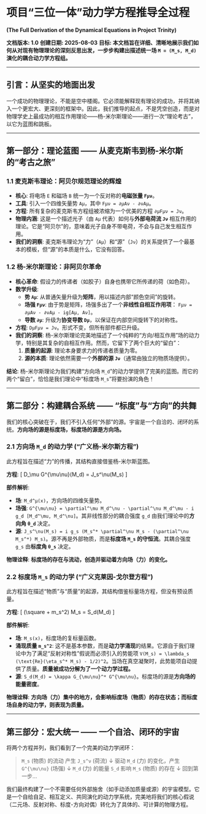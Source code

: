 # 项目“三位一体”动力学方程推导全过程
**(The Full Derivation of the Dynamical Equations in Project Trinity)**

**文档版本: 1.0**
**创建日期: 2025-08-03**
**目标: 本文档旨在详细、清晰地展示我们如何从对现有物理理论的深刻反思出发，一步步构建出描述统一场 `M = (M_s, M_d)` 演化的耦合动力学方程组。**

---

## 引言：从坚实的地面出发

一个成功的物理理论，不能是空中楼阁。它必须能解释现有理论的成功，并将其纳入一个更宏大、更深刻的框架中。因此，我们推导的起点，不是凭空创造，而是对物理学史上最成功的相互作用理论——杨-米尔斯理论——进行一次“理论考古”，以它为蓝图和跳板。

---

## 第一部分：理论蓝图 —— 从麦克斯韦到杨-米尔斯的“考古之旅”

### 1.1 麦克斯韦理论：阿贝尔规范理论的辉煌

- **核心**: 将电场 `E` 和磁场 `B` 统一为一个反对称的**电磁张量 `Fμν`**。
- **工具**: 引入一个四维矢量势 `Aμ`，其中 `Fμν = ∂μAν - ∂νAμ`。
- **方程**: 所有复杂的麦克斯韦方程组被浓缩为一个优美的方程 `∂μFμν = Jν`。
- **物理内涵**: 这是一个描述光子（由 `Aμ` 代表）如何与**外部电荷流 `Jν`** 相互作用的理论。它是“阿贝尔”的，意味着光子自身不带电荷，不会与自己发生相互作用。
- **我们的洞察**: 麦克斯韦理论为“力”（`Aμ`）和“源”（`Jν`）的关系提供了一个最基本的模板，但“源”的本质是什么，它没有回答。

### 1.2 杨-米尔斯理论：非阿贝尔革命

- **核心革命**: 假设力的传递者（如胶子）自身也携带它所传递的荷（如色荷）。
- **数学升级**:
    - **势 `Aμ`**: 从普通矢量升级为**矩阵**，用以描述内部“颜色空间”的旋转。
    - **场强 `Fμν`**: 由于势是矩阵，场强多出了一个**非线性自相互作用项**： `Fμν = ∂μAν - ∂νAμ - ig[Aμ, Aν]`。
    - **导数 `∂μ`**: 升级为**协变导数 `Dμ`**，以保证在内部空间旋转下的对称性。
- **方程**: `DμFμν = Jν`。形式不变，但所有部件都已升级。
- **我们的洞察**: 杨-米尔斯理论完美地描述了一个纯粹的“方向/相互作用”场的动力学，特别是其复杂的自相互作用。然而，它留下了两个巨大的“留白”：
    1.  **质量的起源**: 理论本身要求力的传递者质量为零。
    2.  **源的本质**: 理论依然需要一个**外部的源 `Jν`**（通常由独立的物质场提供）。

**结论**: 杨-米尔斯理论为我们构建“方向场 `M_d`”的动力学提供了完美的蓝图。而它的两个“留白”，恰恰是我们理论中“标度场 `M_s`”将要扮演的角色！

---

## 第二部分：构建耦合系统 —— “标度”与“方向”的共舞

我们的核心突破在于，我们不引入任何“外部”的源。宇宙是一个自洽的、闭环的系统。**方向场的源是标度场，标度场的源是方向场。**

### 2.1 方向场 `M_d` 的动力学 (“广义杨-米尔斯方程”)

此方程旨在描述“力”的传播，其结构直接借鉴杨-米尔斯蓝图。

**方程**:
\[ D_\mu G^{\mu\nu}(M_d) = J_s^\nu(M_s) \]

**部件解析**:
- **场**: `M_d^μ(x)`，方向场的四维矢量势。
- **场强**: `G^{\mu\nu} = \partial^\mu M_d^\nu - \partial^\nu M_d^\mu - i g_d [M_d^\mu, M_d^\nu]`。其非线性部分的耦合强度 `g_d` 由我们理论中的**方向角 `θ_d`** 决定。
- **源**: `J_s^\nu(M_s) = i g_s (M_s^* \partial^\nu M_s - (\partial^\nu M_s^*) M_s)`。源不再是外部物质，而是**标度场 `M_s` 的守恒流**。其耦合强度 `g_s` 由**标度角 `θ_s`** 决定。

**物理诠释**: **标度场的存在与流动，创造并驱动着方向场（力）的变化。**

### 2.2 标度场 `M_s` 的动力学 (“广义克莱因-戈尔登方程”)

此方程旨在描述“物质”与“质量”的起源，其结构借鉴标量场方程，但没有预设质量。

**方程**:
\[ (\square + m_s^2) M_s = S_d(M_d) \]

**部件解析**:
- **场**: `M_s(x)`，标度场的复标量函数。
- **涌现质量 `m_s^2`**: 这不是基本参数，而是**动力学涌现**的结果。它源自于我们理论中为了满足“反射对称性”假说而必须引入的势能项 `V(M_s) = \lambda_s (\text{Re}(\eta_s^* M_s) - 1/2)^2`。当场在真空凝聚时，此势能项自动提供了质量。**质量被成功分解为了一个动力学过程。**
- **源**: `S_d(M_d) = \kappa G_{\mu\nu}^* G^{\mu\nu}`。标度场的源是**方向场的能量密度**。

**物理诠释**: **方向场（力）集中的地方，会影响标度场（物质）的存在状态；而标度场自身的动力学，则表现为质量。**

---

## 第三部分：宏大统一 —— 一个自洽、闭环的宇宙

将两个方程并列，我们看到了一个完美的动力学闭环：

> `M_s` (物质) 的流动 产生 `J_s^ν` (荷流)
>  ↓
> 驱动 `M_d` (力) 的变化，产生 `G^{\mu\nu}` (场强)
>  ↓
> `M_d` (力) 的能量 `S_d` 影响 `M_s` (物质) 的存在
>  ↓
> 回到第一步...

我们最终构建了一个不需要任何外部施舍（如手动添加质量或源）的宇宙模型。它是一个自给自足、相互定义、共同演化的动力学系统，完美地将我们的核心假说（二元场、反射对称、标度-方向对偶）转化为了具体的、可计算的物理方程。

